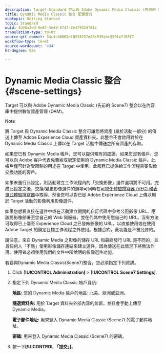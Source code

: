 ```yaml
---
description: Target Standard 可以與 Adobe Dynamic Media Classic (先前的 Scene7) 整合以在內容庫中提供數位資產管理 (DAM)。
title: Dynamic Media Classic 整合 配置整合
subtopic: Getting Started
topic: Standard
uuid: 4b06a3ed-0e87-4e49-874f-2e479324f81c
translation-type: tm+mt
source-git-commit: 34c4c48602df8550287e86c535ebc350fe2185f7
workflow-type: tm+mt
source-wordcount: '434'
ht-degree: 95%

---
```



# Dynamic Media Classic 整合{#scene-settings}

Target 可以與 Adobe Dynamic Media Classic (先前的 Scene7) 整合以在內容庫中提供數位資產管理 (DAM)。

>[!NOTE]
>
>將 Target 與 Dynamic Media Classic 整合可讓您將資產 (屬於活動一部分) 的傳送上傳至 Adobe Experience Cloud 資產資料夾。此整合不會啟用對於在 Dynamic Media Classic 上傳以在 Target 活動中傳送之所有資產的存取。

如果您已有 Dynamic Media 帳戶，您可以提供現有的認證。如果您沒有帳戶，您可以向 Adobe 客戶代表免費索取限定使用的 Dynamic Media Classic 帳戶。此帳戶僅可針對受限制的用途在 Target 中使用。此服務已提供給工作流程需要影像交換功能的客戶。

如果未進行此設定，則活動建立工作流程內的「交換影像」選件選項將不可用。完成此設定之後，交換/變更影像選件的選項可同時在[可視化體驗撰寫器 (VEC) 和表單式體驗撰寫器](../c-experiences/experiences.md#concept_A2E10F6AFB3D4AEAB6951EE14688848D)中取得。然後您可以對已從 Adobe Experience Cloud 上傳以用於 Target 活動的影像利用影像選件。

如果您想要直接在選件中或在活動建立期間的自訂代碼中參考公用影像 URL，應該將影像部署至您自己的 Web 伺服器，並在代碼中使用您自己的 URL。沒有方法可取得已上傳至 Experience Cloud 之已發佈影像的 URL，以直接使用或在使用 Adobe Target 的鎖定目標工作流程之外使用。根據合約，此功能是不被允許的。

請注意，來自 Dynamic Media 之影像的儲存 URL 和最終發行 URL 是不同的，並且任何人「不應」使用影像儲存連結來建立選件，因為傳送在此情況下將無法作用。使用者必須使用我們的文件中所說明的影像選件功能。

若要與Dynamic Media Classic(Scene7)整合，您必須指定下列資訊。

1. Click **[!UICONTROL Administration]** > **[!UICONTROL Scene7 Settings]**.

1. 指定下列 Dynamic Media Classic 帳戶資訊:

   **地區:** 您的 Dynamic Media 帳戶的地區: 北美、歐洲或亞洲。

   **隨選資料夾:** 用於 Target 資料夾外部內容的位置，並且會手動上傳至 Dynamic Media。

   **電子郵件地址:** 用來登入 Dynamic Media Classic (Scene7) 的電子郵件地址。

   **密碼:** 用來登入 Dynamic Media Classic (Scene7) 的密碼。

1. 按一下&#x200B;**[!UICONTROL 「提交」]**。
